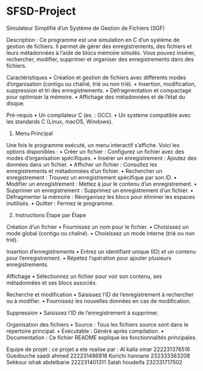# SFSD-Project
Simulateur Simplifié d’un Système de Gestion de Fichiers (SGF)

Description :
Ce programme est une simulation en C d’un système de gestion de fichiers.
 Il permet de gérer des enregistrements, des fichiers et leurs métadonnées à l’aide de blocs mémoire simulés. 
 Vous pouvez insérer, rechercher, modifier, supprimer et organiser des enregistrements dans des fichiers.

 Caractéristiques
	•	Création et gestion de fichiers avec différents modes d’organisation (contigu ou chaîné, trié ou non trié).
	•	Insertion, modification, suppression et tri des enregistrements.
	•	Défragmentation et compactage pour optimiser la mémoire.
	•	Affichage des métadonnées et de l’état du disque.

Pré-requis
	•	Un compilateur C (ex. : GCC).
	•	Un système compatible avec les standards C (Linux, macOS, Windows).

1. Menu Principal

Une fois le programme exécuté, un menu interactif s’affiche. Voici les options disponibles :
	•	Créer un fichier : Configurez un fichier avec des modes d’organisation spécifiques.
	•	Insérer un enregistrement : Ajoutez des données dans un fichier.
	•	Afficher un fichier : Consultez les enregistrements et métadonnées d’un fichier.
	•	Rechercher un enregistrement : Trouvez un enregistrement spécifique par son ID.
	•	Modifier un enregistrement : Mettez à jour le contenu d’un enregistrement.
	•	Supprimer un enregistrement : Supprimez un enregistrement d’un fichier.
	•	Défragmenter la mémoire : Réorganisez les blocs pour éliminer les espaces inutilisés.
	•	Quitter : Fermez le programme.

2. Instructions Étape par Étape

Création d’un fichier
	•	Fournissez un nom pour le fichier.
	•	Choisissez un mode global (contigu ou chaîné).
	•	Choisissez un mode interne (trié ou non trié).

Insertion d’enregistrements
	•	Entrez un identifiant unique (ID) et un contenu pour l’enregistrement.
	•	Répétez l’opération pour ajouter plusieurs enregistrements.

Affichage
	•	Sélectionnez un fichier pour voir son contenu, ses métadonnées et ses blocs associés.

Recherche et modification
	•	Saisissez l’ID de l’enregistrement à rechercher ou à modifier.
	•	Fournissez les nouvelles données en cas de modification.

Suppression
	•	Saisissez l’ID de l’enregistrement à supprimer.

Organisation des fichiers
	•	Source : Tous les fichiers source sont dans le répertoire principal.
	•	Exécutable : Généré après compilation.
	•	Documentation : Ce fichier README explique les fonctionnalités principales.

Equipe de projet : ce projet a ete realise par :
Al kalla omar 222231376516
Guedouche saadi ahmed 222231486918
Korichi hannane 232333383208
Sekkour ishak abdelbarie 222231401311
Salah houdeifa 232331717502

